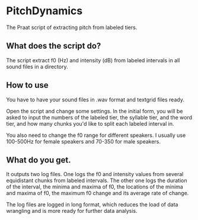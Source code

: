 # PitchDynamics
The Praat script of extracting pitch from labeled tiers.

## What does the script do?
The script extract f0 (Hz) and intensity (dB) from labeled intervals in all sound files in a directory.

## How to use
You have to have your sound files in .wav format and textgrid files ready. 

Open the script and change some settings. In the initial form, you will be asked to input the numbers of the labeled tier, the syllable tier, and the word tier, and how many chunks you'd like to split each labeled interval in.

You also need to change the f0 range for different speakers. I usually use 100-500Hz for female speakers and 70-350 for male speakers.

## What do you get.
It outputs two log files. One logs the f0 and intensity values from several equidistant chunks from labeled intervals. The other one logs the duration of the interval, the minima and maxima of f0, the locations of the minima and maxima of f0, the maximum f0 change and its average rate of change.

The log files are logged in long format, which reduces the load of data wrangling and is more ready for further data analysis.